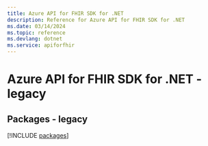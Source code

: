 ```yaml
---
title: Azure API for FHIR SDK for .NET
description: Reference for Azure API for FHIR SDK for .NET
ms.date: 03/14/2024
ms.topic: reference
ms.devlang: dotnet
ms.service: apiforfhir
---
```

# Azure API for FHIR SDK for .NET - legacy
## Packages - legacy
[!INCLUDE [packages](api-for-fhir-index.md)]
